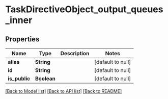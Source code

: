 # TaskDirectiveObject_output_queues_inner
## Properties

| Name | Type | Description | Notes |
|------------ | ------------- | ------------- | -------------|
| **alias** | **String** |  | [default to null] |
| **id** | **String** |  | [default to null] |
| **is\_public** | **Boolean** |  | [default to null] |

[[Back to Model list]](../README.md#documentation-for-models) [[Back to API list]](../README.md#documentation-for-api-endpoints) [[Back to README]](../README.md)

